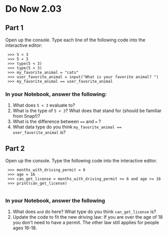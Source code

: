 # Do Now 2.03

## Part 1

Open up the console. Type each line of the following code into the interactive editor: 

```
 >>> 5 < 3
 >>> 5 > 3
 >>> type(5 < 3)
 >>> type(5 > 3) 
 >>> my_favorite_animal = "cats"
 >>> user_favorite_animal = input("What is your favorite animal? ") 
 >>> my_favorite_animal == user_favorite_animal
 ```
### In your Notebook, answer the following:


1. What does `5 < 3` evaluate to?  
2. What is the type of `5 < 3`? What does that stand for (should be familiar from Snap!)?
3. What is the difference between `==` and `=` ?
4. What data type do you think `my_favorite_animal == user_favorite_animal` is? 

## Part 2
Open up the console. Type the following code into the interactive editor. 

```
 >>> months_with_driving_permit = 6
 >>> age = 16
 >>> can_get_license = months_with_driving_permit >= 6 and age >= 16
 >>> print(can_get_license) 
 
```

### In your Notebook, answer the following
1. What does `and` do here? What type do you think `can_get_license` is? 
2. Update the code to fit the new driving law: If you are over the age of 18 you don't need to have a permit. The other law still applies for people ages 16-18. 

